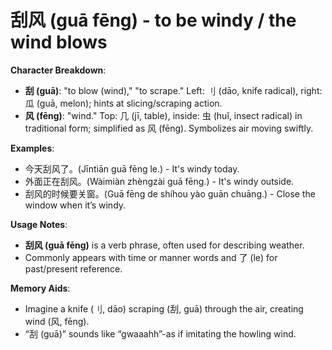 # **刮风 (guā fēng) - to be windy / the wind blows**

**Character Breakdown**:  
- **刮 (guā)**: "to blow (wind)," "to scrape." Left: 刂 (dāo, knife radical), right: 瓜 (guā, melon); hints at slicing/scraping action.  
- **风 (fēng)**: "wind." Top: 几 (jī, table), inside: 虫 (huǐ, insect radical) in traditional form; simplified as 风 (fēng). Symbolizes air moving swiftly.

**Examples**:  
- 今天刮风了。(Jīntiān guā fēng le.) - It's windy today.  
- 外面正在刮风。(Wàimiàn zhèngzài guā fēng.) - It's windy outside.  
- 刮风的时候要关窗。(Guā fēng de shíhou yào guān chuāng.) - Close the window when it’s windy.

**Usage Notes**:  
- **刮风 (guā fēng)** is a verb phrase, often used for describing weather.  
- Commonly appears with time or manner words and 了 (le) for past/present reference.

**Memory Aids**:  
- Imagine a knife (刂, dāo) scraping (刮, guā) through the air, creating wind (风, fēng).  
- “刮 (guā)” sounds like “gwaaahh”-as if imitating the howling wind.